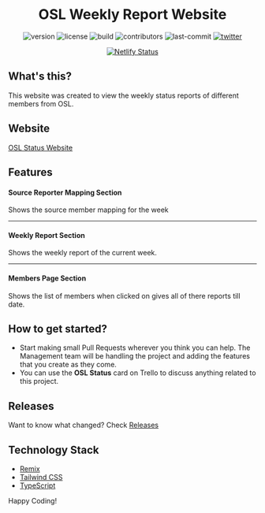 <h1 align="center">
OSL Weekly Report Website
</h1>

<p align="center">
    <img src="https://img.shields.io/github/package-json/v/osl-vvce/osl-status?style=flat" alt="version" />
    <img src="https://img.shields.io/github/license/osl-vvce/osl-status?style=flat" alt="license" />
    <img src="https://img.shields.io/badge/build-passing-blue?style=flat" alt="build" />
    <img src="https://img.shields.io/github/contributors/osl-vvce/osl-status?style=flat" alt="contributors" />
    <img src="https://img.shields.io/github/last-commit/osl-vvce/osl-status?style=flat" alt="last-commit" />
    <a href="https://twitter.com/osl_vvce">
    <img src="https://img.shields.io/twitter/follow/osl_vvce?label=Follow%20OSL%20VVCE&style=social" alt="twitter" />
    </a>
</p>

<p align="center">
  <a href="https://app.netlify.com/sites/osl/deploys" target="_blank">
    <img src="https://api.netlify.com/api/v1/badges/39990b87-7b74-4f1b-86f7-30edbf3e9884/deploy-status" alt="Netlify Status" />
  </a>
</p>

## What's this?

This website was created to view the weekly status reports of different members from OSL.

## Website

[OSL Status Website](https://status.oslvvce.com)

## Features

#### Source Reporter Mapping Section

Shows the source member mapping for the week

---

#### Weekly Report Section

Shows the weekly report of the current week.

---

#### Members Page Section

Shows the list of members when clicked on gives all of there reports till date.

## How to get started?

- Start making small Pull Requests wherever you think you can help. The Management team will be handling the project and adding the features that you create as they come.
- You can use the **OSL Status** card on Trello to discuss anything related to this project.

## Releases

Want to know what changed? Check [Releases](https://github.com/osl-vvce/osl-status/releases)

## Technology Stack

- [Remix](https://remix.run)
- [Tailwind CSS](https://tailwindcss.com)
- [TypeScript](https://www.typescriptlang.org)

Happy Coding!
